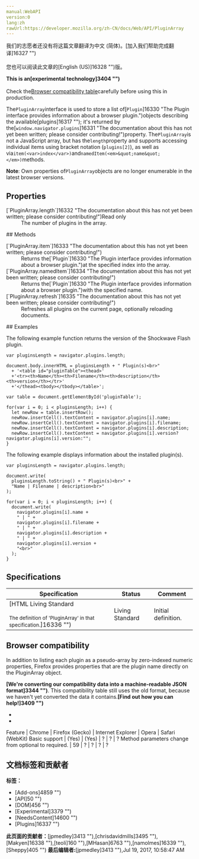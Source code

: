 ```yaml
---
manual:WebAPI
version:0
lang:zh
rawUrl:https://developer.mozilla.org/zh-CN/docs/Web/API/PluginArray
---
```




<bdi>我们的志愿者还没有将这篇文章翻译为<bdi>中文 (简体)</bdi>。[加入我们帮助完成翻译]16327 "")<br></br>您也可以阅读此文章的[English (US)]16328 "")版。</bdi>






**This is an[experimental technology]3404 "")**<br></br>Check the[Browser compatibility table](%3006#Browser_compatibility "")carefully before using this in production.




The`PluginArray`interface is used to store a list of[`Plugin`]16330 "The Plugin interface provides information about a browser plugin.")objects describing the available[plugins]16317 ""); it&#39;s returned by the[`window.navigator.plugins`]16331 "The documentation about this has not yet been written; please consider contributing!")property. The`PluginArray`is not a JavaScript array, but has the`length`property and supports accessing individual items using bracket notation (`plugins[2]`), as well as via`item(<var>index</var>)`and`namedItem(<em>&quot;name&quot;</em>)`methods.



**Note**: Own properties of`PluginArray`objects are no longer enumerable in the latest browser versions.



## Properties<a name="Properties"></a>
<dl><dt>[`PluginArray.length`]16332 "The documentation about this has not yet been written; please consider contributing!")Read only</dt><dd>The number of plugins in the array.</dd></dl>
## Methods<a name="Methods"></a>
<dl><dt>[`PluginArray.item`]16333 "The documentation about this has not yet been written; please consider contributing!")</dt><dd>Returns the[`Plugin`]16330 "The Plugin interface provides information about a browser plugin.")at the specified index into the array.</dd><dt>[`PluginArray.namedItem`]16334 "The documentation about this has not yet been written; please consider contributing!")</dt><dd>Returns the[`Plugin`]16330 "The Plugin interface provides information about a browser plugin.")with the specified name.</dd><dt>[`PluginArray.refresh`]16335 "The documentation about this has not yet been written; please consider contributing!")</dt><dd>Refreshes all plugins on the current page, optionally reloading documents.</dd></dl>
## Examples<a name="Examples"></a>


The following example function returns the version of the Shockwave Flash plugin.


```
var pluginsLength = navigator.plugins.length;

document.body.innerHTML = pluginsLength + " Plugin(s)<br>"
  + '<table id="pluginTable"><thead>'
  +'<tr><th>Name</th><th>Filename</th><th>description</th><th>version</th></tr>'
  +'</thead><tbody></tbody></table>';

var table = document.getElementById('pluginTable');

for(var i = 0; i < pluginsLength; i++) {
  let newRow = table.insertRow();
  newRow.insertCell().textContent = navigator.plugins[i].name;
  newRow.insertCell().textContent = navigator.plugins[i].filename;
  newRow.insertCell().textContent = navigator.plugins[i].description;
  newRow.insertCell().textContent = navigator.plugins[i].version?navigator.plugins[i].version:"";
}
```


The following example displays information about the installed plugin(s).


```
var pluginsLength = navigator.plugins.length;

document.write(
  pluginsLength.toString() + " Plugin(s)<br>" +
  "Name | Filename | description<br>"
);

for(var i = 0; i < pluginsLength; i++) {
  document.write(
    navigator.plugins[i].name +
    " | " +
    navigator.plugins[i].filename +
    " | " +
    navigator.plugins[i].description +
    " | " +
    navigator.plugins[i].version +
    "<br>"
  );
}
```

## Specifications<a name="Specifications"></a>
Specification | Status | Comment 
 ---  |  ---  |  ---  | 
[HTML Living Standard<br></br><small>The definition of &#39;PluginArray&#39; in that specification.</small>]16336 "") | Living Standard | Initial definition. 


## Browser compatibility<a name="Browser_compatibility"></a>


In addition to listing each plugin as a pseudo-array by zero-indexed numeric properties, Firefox provides properties that are the plugin name directly on the PluginArray object.



**[We&#39;re converting our compatibility data into a machine-readable JSON format]3344 "")**. This compatibility table still uses the old format, because we haven&#39;t yet converted the data it contains.**[Find out how you can help!]3409 "")**


* 
* 
Feature | Chrome | Firefox (Gecko) | Internet Explorer | Opera | Safari (WebKit) 
Basic support | (Yes) | (Yes) | ? | ? | ? 
Method parameters change from optional to required. | 59 | ? | ? | ? | ? 







## 文档标签和贡献者
**标签：**
* [Add-ons]4859 "")
* [API]50 "")
* [DOM]456 "")
* [Experimental]3379 "")
* [NeedsContent]14600 "")
* [Plugins]16337 "")

**此页面的贡献者：**[jpmedley]3413 ""),[chrisdavidmills]3495 ""),[Makyen]16338 ""),[teoli]160 ""),[MHasan]6763 ""),[namolmes]16339 ""),[Sheppy]405 "")
**最后编辑者:**[jpmedley]3413 ""),<time>Jul 19, 2017, 10:58:47 AM</time>



